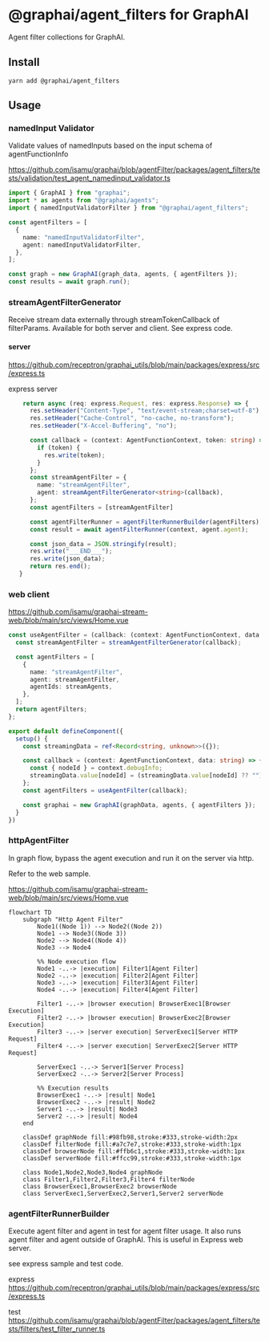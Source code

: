 # @graphai/agent_filters for GraphAI

Agent filter collections for GraphAI.

## Install

```
yarn add @graphai/agent_filters
```

## Usage

### namedInput Validator

Validate values of namedInputs based on the input schema of agentFunctionInfo

https://github.com/isamu/graphai/blob/agentFilter/packages/agent_filters/tests/validation/test_agent_namedinput_validator.ts

```typescript
import { GraphAI } from "graphai";
import * as agents from "@graphai/agents";
import { namedInputValidatorFilter } from "@graphai/agent_filters";

const agentFilters = [
  {
    name: "namedInputValidatorFilter",
    agent: namedInputValidatorFilter,
  },
];

const graph = new GraphAI(graph_data, agents, { agentFilters });
const results = await graph.run();
```

### streamAgentFilterGenerator

Receive stream data externally through streamTokenCallback of filterParams.
Available for both server and client. See express code.

#### server

https://github.com/receptron/graphai_utils/blob/main/packages/express/src/express.ts

express server
```typescript
    return async (req: express.Request, res: express.Response) => {
      res.setHeader("Content-Type", "text/event-stream;charset=utf-8");
      res.setHeader("Cache-Control", "no-cache, no-transform");
      res.setHeader("X-Accel-Buffering", "no");

      const callback = (context: AgentFunctionContext, token: string) => {
        if (token) {
          res.write(token);
        }
      };
      const streamAgentFilter = {
        name: "streamAgentFilter",
        agent: streamAgentFilterGenerator<string>(callback),
      };
      const agentFilters = [streamAgentFilter]

      const agentFilterRunner = agentFilterRunnerBuilder(agentFilters);
      const result = await agentFilterRunner(context, agent.agent);

      const json_data = JSON.stringify(result);
      res.write("___END___");
      res.write(json_data);
      return res.end();
   }
```

### web client

https://github.com/isamu/graphai-stream-web/blob/main/src/views/Home.vue

```typescript
const useAgentFilter = (callback: (context: AgentFunctionContext, data: T) => void) => {
  const streamAgentFilter = streamAgentFilterGenerator(callback);

  const agentFilters = [
    {
      name: "streamAgentFilter",
      agent: streamAgentFilter,
      agentIds: streamAgents,
    },
  ];
  return agentFilters;
};

export default defineComponent({
  setup() {
    const streamingData = ref<Record<string, unknown>>({});

    const callback = (context: AgentFunctionContext, data: string) => {
      const { nodeId } = context.debugInfo;
      streamingData.value[nodeId] = (streamingData.value[nodeId] ?? "") + data;
    };
    const agentFilters = useAgentFilter(callback);

    const graphai = new GraphAI(graphData, agents, { agentFilters });
  }
})
```

### httpAgentFilter

In graph flow, bypass the agent execution and run it on the server via http.

Refer to the web sample.

https://github.com/isamu/graphai-stream-web/blob/main/src/views/Home.vue

```mermaid
flowchart TD
    subgraph "Http Agent Filter"
        Node1((Node 1)) --> Node2((Node 2))
        Node1 --> Node3((Node 3))
        Node2 --> Node4((Node 4))
        Node3 --> Node4

        %% Node execution flow
        Node1 -..-> |execution| Filter1[Agent Filter]
        Node2 -..-> |execution| Filter2[Agent Filter]
        Node3 -..-> |execution| Filter3[Agent Filter]
        Node4 -..-> |execution| Filter4[Agent Filter]

        Filter1 -..-> |browser execution| BrowserExec1[Browser Execution]
        Filter2 -..-> |browser execution| BrowserExec2[Browser Execution]
        Filter3 -..-> |server execution| ServerExec1[Server HTTP Request]
        Filter4 -..-> |server execution| ServerExec2[Server HTTP Request]

        ServerExec1 -..-> Server1[Server Process]
        ServerExec2 -..-> Server2[Server Process]

        %% Execution results
        BrowserExec1 -..-> |result| Node1
        BrowserExec2 -..-> |result| Node2
        Server1 -..-> |result| Node3
        Server2 -..-> |result| Node4
    end

    classDef graphNode fill:#98fb98,stroke:#333,stroke-width:2px
    classDef filterNode fill:#a7c7e7,stroke:#333,stroke-width:1px
    classDef browserNode fill:#ffb6c1,stroke:#333,stroke-width:1px
    classDef serverNode fill:#ffcc99,stroke:#333,stroke-width:1px

    class Node1,Node2,Node3,Node4 graphNode
    class Filter1,Filter2,Filter3,Filter4 filterNode
    class BrowserExec1,BrowserExec2 browserNode
    class ServerExec1,ServerExec2,Server1,Server2 serverNode
```

### agentFilterRunnerBuilder

Execute agent filter and agent in test for agent filter usage.
It also runs agent filter and agent outside of GraphAI. This is useful in Express web server.

see express sample and test code.

express
https://github.com/receptron/graphai_utils/blob/main/packages/express/src/express.ts

test
https://github.com/isamu/graphai/blob/agentFilter/packages/agent_filters/tests/filters/test_filter_runner.ts
